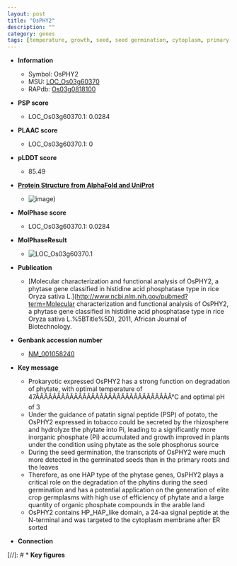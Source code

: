 ```yaml
---
layout: post
title: "OsPHY2"
description: ""
category: genes
tags: [temperature, growth, seed, seed germination, cytoplasm, primary root, phosphate, phosphorus]
---
```


* **Information**  
    + Symbol: OsPHY2  
    + MSU: [LOC_Os03g60370](http://rice.plantbiology.msu.edu/cgi-bin/ORF_infopage.cgi?orf=LOC_Os03g60370)  
    + RAPdb: [Os03g0818100](http://rapdb.dna.affrc.go.jp/viewer/gbrowse_details/irgsp1?name=Os03g0818100)  

* **PSP score**  
    + LOC_Os03g60370.1: 0.0284 

* **PLAAC score**  
    + LOC_Os03g60370.1: 0 

* **pLDDT score**
    + 85.49

* **[Protein Structure from AlphaFold and UniProt](https://www.uniprot.org/uniprotkb/Q84TX6/entry#structure)**
    + ![image](https://ricepsp.github.io/images/Q8/AF-Q84TX6-F1.png))

* **MolPhase score**
    + LOC_Os03g60370.1: 0.0284

* **MolPhaseResult**
    + ![LOC_Os03g60370.1](https://ricepsp.github.io/pictures/LOC_Os03g/LOC_Os03g60370.1.png)

* **Publication**  
    + [Molecular characterization and functional analysis of OsPHY2, a phytase gene classified in histidine acid phosphatase type in rice Oryza sativa L.](http://www.ncbi.nlm.nih.gov/pubmed?term=Molecular characterization and functional analysis of OsPHY2, a phytase gene classified in histidine acid phosphatase type in rice Oryza sativa L.%5BTitle%5D), 2011, African Journal of Biotechnology.

* **Genbank accession number**  
    + [NM_001058240](http://www.ncbi.nlm.nih.gov/nuccore/NM_001058240)

* **Key message**  
    + Prokaryotic expressed OsPHY2 has a strong function on degradation of phytate, with optimal temperature of 47ÃÂÃÂÃÂÃÂÃÂÃÂÃÂÃÂÃÂÃÂÃÂÃÂÃÂÃÂÃÂÃÂ°C and optimal pH of 3
    + Under the guidance of patatin signal peptide (PSP) of potato, the OsPHY2 expressed in tobacco could be secreted by the rhizosphere and hydrolyze the phytate into Pi, leading to a significantly more inorganic phosphate (Pi) accumulated and growth improved in plants under the condition using phytate as the sole phosphorus source
    + During the seed germination, the transcripts of OsPHY2 were much more detected in the germinated seeds than in the primary roots and the leaves
    + Therefore, as one HAP type of the phytase genes, OsPHY2 plays a critical role on the degradation of the phytins during the seed germination and has a potential application on the generation of elite crop germplasms with high use of efficiency of phytate and a large quantity of organic phosphate compounds in the arable land
    + OsPHY2 contains HP_HAP_like domain, a 24-aa signal peptide at the N-terminal and was targeted to the cytoplasm membrane after ER sorted

* **Connection**  

[//]: # * **Key figures**  


